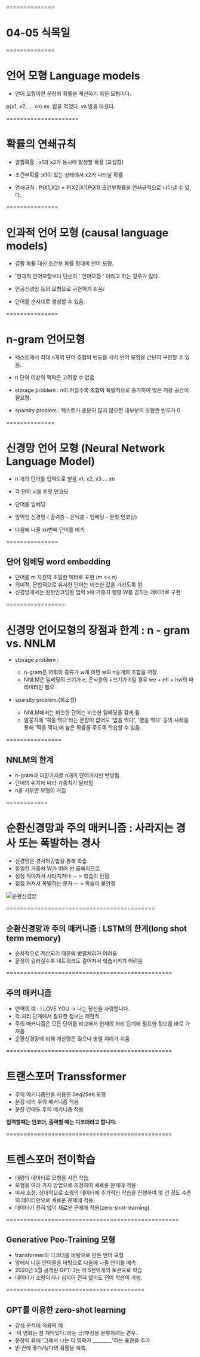 ==============
# 04-05 식목일
==============
# 언어 모형 Language models

- 언어 모형이란 문장의 확률을 계산하기 위한 모형이다. 

p(x1, x2, ... xn)
ex. 밥을 먹었다. vs 밥을 마셨다.

=====================
# 확률의 연쇄규칙

- 결합확률 : x1과 x2가 동시에 발생할 확률 (교집합)

- 조건부확률 :x1이 있는 상태에서 x2가 나타날 확률 

- 연쇄규칙 : P(X1,X2) = P(X2|X1)P(X1) 조건부확률을 연쇄규칙으로 나타낼 수 있다. 

===============
# 인과적 언어 모형 (causal language models)
- 결합 확률 대신 조건부 확률 형태의 언어 모형.

- '인과적 언어모형보다 단순히 ' 언어모형 ' 이라고 하는 경우가 많다.

- 인공신경망 등의 모형으로 구현하기 쉬움/

- 단어를 순서대로 생성할 수 있음. 

===============
# n-gram 언어모형

- 텍스트에서 최대 n개의 단어 조합의 빈도를 세서 언어 모형을 간단히 구현할 수 있음.

- n 단어 이상의 맥락은 고려할 수 없음

- storage problem : n이 커질수록 조합이 폭발적으로 증가하여 많은 저장 공간이 필요함.
- sparsity problem : 텍스트가 충분히 많지 않으면 대부분의 조합은 빈도가 0 

==============
# 신경망 언어 모형 (Neural Network Language Model)

- n 개의 단어를 입력으로 받음 x1, x2, x3 ... xn

- 각 단어 xi를 원핫 인코딩
- 단어를 임베딩 
- 앞먹임 신경망 ( 출력층 - 은닉층 - 임베딩 - 원핫 인코딩)
- 다음에 나올 xn번째 단어를 예측 


===============
## 단어 임베딩 word embedding
- 단어를 m 차원의 조밀한 벡터로 표현 (m << n)
- 의미적, 문법적으로 유사한 단어는 비슷한 값을 가지도록 함
- 신경망에서는 원핫인코딩된 입력 x에 가중치 행렬 W를 곱하는 레이어로 구현 

=================
# 신경망 언어모형의 장점과 한계 : n - gram vs. NNLM
- storage problem : 
    - n-gram은 어휘의 종류가 w개 이면 w의 n승개의 조합을 저장.
    - NNLM은 임베딩의 크기가 e, 은닉층의  +크기가 h일 경우 we + eh + hw의 파라미터만 필요

- sparsity problem:(희소성)
    - NNLM에서는 비슷한 단어는 비슷한 임베딩을 갖게 됨
    - 말뭉치에 '떡을 먹다'라는 문장이 없어도 '밥을 먹다', '빵을 먹다' 등의 사례를 통해 '떡을 먹다;에 높은 확률을 주도록 학습할 수 있음. 

================
## NNLM의 한계

- n-gram과 마찬가지로 n개의 단어까지만 반영됨.
- 단어의 위치에 따라 가중치가 달라짐
- n을 키우면 모형이 커짐

============
# 순환신경망과 주의 매커니즘 : 사라지는 경사 또는 폭발하는 경사

- 신경망은 경사하강법을 통해 학습
- 동일한 가중치 W가 여러 번 곱해지므로 
- 점점 작아져서 사라지거나 -- > 학습이 안됨
- 점점 커져서 폭발하는 문자 -- > 학습이 불안정 

![순환신경망](https://t2.daumcdn.net/thumb/R720x0/?fname=http://t1.daumcdn.net/brunch/service/user/17Xk/image/CaG8aFbUMK9sF6ce-JQewa125sE.png)

===========================================
## 순환신경망과 주의 매커니즘 : LSTM의 한계(long shot term memory)

- 순차적으로 계산되기 때문에 병렬처리가 어려움
- 문장이 길러질수록 네트워크도 길어져서 학습시키기 어려움


================================================
## 주의 매커니즘
- 번역의 예 : I LOVE YOU -> 나는 당신을 사랑합니다. 
- 각 처리 단계에서 필요한 정보는 제한적 .
- 주의 매커니즘은 모든 단어를 비교해서 현재의 처리 단계에 필요한 정보를 바로 가져옴
- 순환신경망에 비해 계산량은 많으나 병렬 처리가 쉬움 

================================================
# 트랜스포머 Transsformer
- 주의 메커니즘만을 사용한 Seq2Seq 모형
- 문장 내의 주의 메커니즘 적용
- 문장 간에도 주의 메커니즘 적용

**입력할때는 인코더, 출력할 때는 디코더라고 합니다.** 

================================================
# 트렌스포머 전이학습
- 대량의 데이터로 모형을 사전 학습
- 모형을 여러 가지 방법으로 조정하여 새로운 문제에 적용
- 미세 조정: 상대적으로 소량의 데이터에 추가적인 학습을 진행하여 몇 건 정도 수준의 데이터만으로 새로운 문제에 적용. 
- 데이터가 전혀 없이 새로운 문제에 적용(zero-shot-learning)

==================================================
## Generative Peo-Training 모형
- transformer의 디코더를 바탕으로 만든 언어 모형
- 앞에서 나온 단어들을 바탕으로 다음에 나올 언어를 예측
- 2020년 5월 공개된 GPT-3는 약 5천억개의 토큰으로 학습
- 데이터가 소량이거나 심지어 전혀 없어도 전이 학습이 가능. 

========================================
## GPT를 이용한 zero-shot learning
- 감성 분석에 적용의 예
- '이 영화는 참 재미있다.'라는 긍/부정을 분류하려는 경우. 
- 문장의 끝에 '그래서 나는 이 영화가 ________'라는 표현을 추가 
- 빈 칸에 좋다/싫다의 확률을 예측. 

